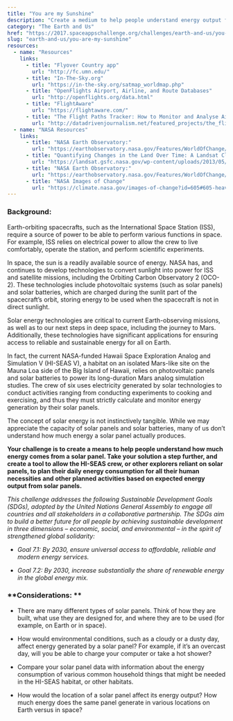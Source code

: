 ```yaml
---
title: "You are my Sunshine"
description: "Create a medium to help people understand energy output from a solar panel, and a tool to plan energy consumption based on expected energy output from solar technologies."
category: "The Earth and Us"
href: "https://2017.spaceappschallenge.org/challenges/earth-and-us/you-are-my-sunshine"
slug: "earth-and-us/you-are-my-sunshine"
resources: 
  - name: "Resources"
    links: 
      - title: "Flyover Country app"
        url: "http://fc.umn.edu/" 
      - title: "In-The-Sky.org"
        url: "https://in-the-sky.org/satmap_worldmap.php" 
      - title: "OpenFlights Airport, Airline, and Route Databases"
        url: "http://openflights.org/data.html" 
      - title: "FlightAware"
        url: "https://flightaware.com/" 
      - title: "The Flight Paths Tracker: How to Monitor and Analyse Air Traffic Above Individual Locations"
        url: "http://datadrivenjournalism.net/featured_projects/the_flight_paths_tracker_how_to_monitor_and_analyse_air_traffic" 
  - name: "NASA Resources"
    links: 
      - title: "NASA Earth Observatory:"
        url: "https://earthobservatory.nasa.gov/Features/WorldOfChange/" 
      - title: "Quantifying Changes in the Land Over Time: A Landsat Classroom Activity"
        url: "https://landsat.gsfc.nasa.gov/wp-content/uploads/2013/05/Landsat_QuantifyChanges.pdf" 
      - title: "NASA Earth Observatory:"
        url: "https://earthobservatory.nasa.gov/Features/WorldOfChange/cape_cod.php" 
      - title: "NASA Images of Change"
        url: "https://climate.nasa.gov/images-of-change?id=605#605-heavy-rains-flood-peru" 
---
```


### **Background:**

Earth-orbiting spacecrafts, such as the International Space Station (ISS),
require a source of power to be able to perform various functions in space.
For example, ISS relies on electrical power to allow the crew to live
comfortably, operate the station, and perform scientific experiments.

In space, the sun is a readily available source of energy. NASA has, and
continues to develop technologies to convert sunlight into power for ISS and
satellite missions, including the Orbiting Carbon Observatory 2 (OCO-2). These
technologies include photovoltaic systems (such as solar panels) and solar
batteries, which are charged during the sunlit part of the spacecraft’s orbit,
storing energy to be used when the spacecraft is not in direct sunlight.

Solar energy technologies are critical to current Earth-observing missions, as
well as to our next steps in deep space, including the journey to Mars.
Additionally, these technologies have significant applications for ensuring
access to reliable and sustainable energy for all on Earth.

In fact, the current NASA-funded Hawaii Space Exploration Analog and
Simulation V (HI-SEAS V), a habitat on an isolated Mars-like site on the Mauna
Loa side of the Big Island of Hawaii, relies on photovoltaic panels and solar
batteries to power its long-duration Mars analog simulation studies. The crew
of six uses electricity generated by solar technologies to conduct activities
ranging from conducting experiments to cooking and exercising, and thus they
must strictly calculate and monitor energy generation by their solar panels.

The concept of solar energy is not instinctively tangible. While we may
appreciate the capacity of solar panels and solar batteries, many of us don’t
understand how much energy a solar panel actually produces.

**Your challenge is to create a means to help people understand how much energy comes from a solar panel. Take your solution a step further, and create a tool to allow the HI-SEAS crew, or other explorers reliant on solar panels, to plan their daily energy consumption for all their human necessities and other planned activities based on expected energy output from solar panels.**

_This challenge addresses the following Sustainable Development Goals (SDGs),
adopted by the United Nations General Assembly to engage all countries and all
stakeholders in a collaborative partnership. The SDGs aim to build a better
future for all people by achieving sustainable development in three dimensions
– economic, social, and environmental – in the spirit of strengthened global
solidarity:_

  * _Goal 7.1: By 2030, ensure universal access to affordable, reliable and modern energy services._  

  * _Goal 7.2: By 2030, increase substantially the share of renewable energy in the global energy mix._

### **Considerations: **

  * There are many different types of solar panels. Think of how they are built, what use they are designed for, and where they are to be used (for example, on Earth or in space).  

  * How would environmental conditions, such as a cloudy or a dusty day, affect energy generated by a solar panel? For example, if it’s an overcast day, will you be able to charge your computer or take a hot shower?   

  * Compare your solar panel data with information about the energy consumption of various common household things that might be needed in the HI-SEAS habitat, or other habitats.  

  * How would the location of a solar panel affect its energy output? How much energy does the same panel generate in various locations on Earth versus in space?


